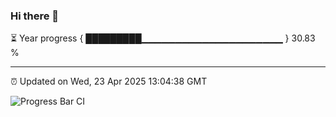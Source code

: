 ### Hi there 👋

⏳ Year progress { █████████▁▁▁▁▁▁▁▁▁▁▁▁▁▁▁▁▁▁▁▁▁ } 30.83 %

---

⏰ Updated on Wed, 23 Apr 2025 13:04:38 GMT

![Progress Bar CI](https://github.com/IshwaranRudhara/GIT-ACTION/workflows/Progress%20Bar%20CI/badge.svg)
